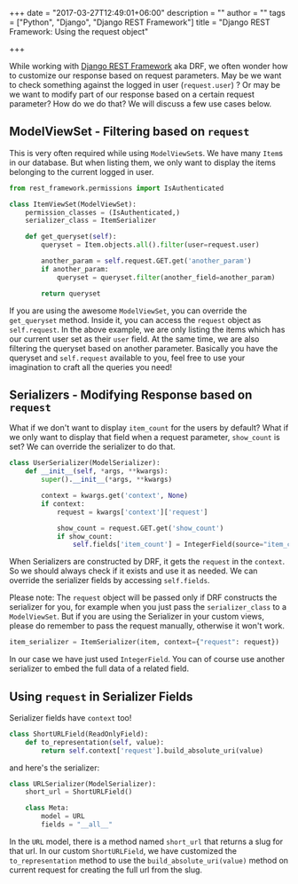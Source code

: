 +++
date = "2017-03-27T12:49:01+06:00"
description = ""
author = ""
tags = ["Python", "Django", "Django REST Framework"]
title = "Django REST Framework: Using the request object"

+++

While working with [Django REST Framework](http://www.django-rest-framework.org/) aka DRF, we often wonder how to customize our response based on request parameters. May be we want to check something against the logged in user (`request.user`) ? Or may be we want to modify part of our response based on a certain request parameter? How do we do that? We will discuss a few use cases below. 

## ModelViewSet - Filtering based on `request`

This is very often required while using `ModelViewSet`s. We have many `Item`s in our database. But when listing them, we only want to display the items belonging to the current logged in user. 

```python
from rest_framework.permissions import IsAuthenticated

class ItemViewSet(ModelViewSet):
    permission_classes = (IsAuthenticated,)
    serializer_class = ItemSerializer

    def get_queryset(self):
        queryset = Item.objects.all().filter(user=request.user)

        another_param = self.request.GET.get('another_param')
        if another_param:
            queryset = queryset.filter(another_field=another_param)

        return queryset
```


If you are using the awesome `ModelViewSet`, you can override the `get_queryset` method. Inside it, you can access the `request` object as `self.request`. In the above example, we are only listing the items which has our current user set as their `user` field. At the same time, we are also filtering the queryset based on another parameter. Basically you have the queryset and `self.request` available to you, feel free to use your imagination to craft all the queries you need!

## Serializers - Modifying Response based on `request` 

What if we don't want to display `item_count` for the users by default? What if we only want to display that field when a request parameter, `show_count` is set? We can override the serializer to do that. 

```python
class UserSerializer(ModelSerializer):
    def __init__(self, *args, **kwargs):
        super().__init__(*args, **kwargs)

        context = kwargs.get('context', None)
        if context:
            request = kwargs['context']['request']

            show_count = request.GET.get('show_count')
            if show_count:
                self.fields['item_count'] = IntegerField(source="item_count")
```

When Serializers are constructed by DRF, it gets the `request` in the `context`. So we should always check if it exists and use it as needed. We can override the serializer fields by accessing `self.fields`. 

Please note: The `request` object will be passed only if DRF constructs the serializer for you, for example when you just pass the `serializer_class` to a `ModelViewSet`. But if you are using the Serializer in your custom views, please do remember to pass the request manually, otherwise it won't work. 

```python
item_serializer = ItemSerializer(item, context={"request": request})
```

In our case we have just used `IntegerField`. You can of course use another serializer to embed the full data of a related field. 

## Using `request` in Serializer Fields 

Serializer fields have `context` too! 

```python
class ShortURLField(ReadOnlyField):
    def to_representation(self, value):
        return self.context['request'].build_absolute_uri(value)
```

and here's the serializer: 

```py
class URLSerializer(ModelSerializer):
    short_url = ShortURLField()

    class Meta:
        model = URL
        fields = "__all__"

```

In the `URL` model, there is a method named `short_url` that returns a slug for that url. In our custom `ShortURLField`, we have customized the `to_representation` method to use the `build_absolute_uri(value)` method on current request for creating the full url from the slug.